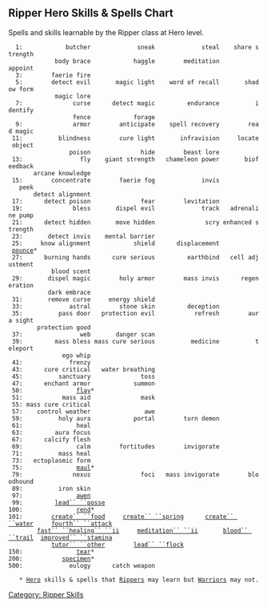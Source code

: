 ## Ripper Hero Skills & Spells Chart

Spells and skills learnable by the Ripper class at Hero level.

`  1:            butcher             sneak             steal    share strength`  
`             body brace            haggle        meditation           appoint`  
`  3:        faerie fire`  
`  5:        detect evil       magic light    word of recall       shadow form`  
`             magic lore`  
`  7:              curse      detect magic         endurance          identify`  
`                  fence            forage`  
`  9:              armor        anticipate    spell recovery        read magic`  
` 11:          blindness        cure light       infravision     locate object`  
`                 poison              hide        beast lore`  
` 13:                fly    giant strength   chameleon power       biofeedback`  
`       arcane knowledge`  
` 15:        concentrate        faerie fog             invis              peek`  
`       detect alignment`  
` 17:      detect poison              fear        levitation`  
` 19:              bless       dispel evil             track   adrenaline pump`  
` 21:      detect hidden       move hidden              scry enhanced strength`  
` 23:       detect invis    mental barrier`  
` 25:     know alignment            shield      displacement            `[`pounce`](Pounce "wikilink")`*`  
` 27:      burning hands      cure serious         earthbind   cell adjustment`  
`            blood scent`  
` 29:       dispel magic        holy armor        mass invis      regeneration`  
`           dark embrace`  
` 31:       remove curse     energy shield`  
` 33:             astral        stone skin         deception`  
` 35:          pass door   protection evil           refresh        aura sight`  
`        protection good`  
` 37:                web       danger scan`  
` 39:         mass bless mass cure serious          medicine          teleport`  
`               ego whip`  
` 41:             frenzy`  
` 43:      cure critical   water breathing`  
` 45:          sanctuary              toss`  
` 47:      enchant armor            summon`  
` 50:               `[`flay`](Flay "wikilink")`*`  
` 51:           mass aid              mask`  
` 55: mass cure critical`  
` 57:    control weather               awe`  
` 59:          holy aura            portal        turn demon`  
` 61:               heal`  
` 63:         aura focus`  
` 67:      calcify flesh`  
` 69:               calm        fortitudes        invigorate`  
` 71:          mass heal`  
` 73:   ectoplasmic form`  
` 75:               `[`maul`](Maul "wikilink")`*`  
` 79:              nexus              foci   mass invigorate        bloodhound`  
` 89:          iron skin`  
` 97:               `[`awen`](Awen "wikilink")  
` 99:         `[`lead`` ``posse`](Lead_Posse "wikilink")  
`100:               `[`rend`](Rend "wikilink")`*`  
`101:        `[`create`` ``food`](Create_Food "wikilink")`     `[`create`` ``spring`](Create_Spring "wikilink")`      `[`create`` ``water`](Create_Water "wikilink")`     `[`fourth`` ``attack`](Fourth_Attack "wikilink")  
`        `[`fast`` ``healing`` ``ii`](Fast_Healing_II "wikilink")`     `[`meditation`` ``ii`](Meditation_II "wikilink")`       `[`blood`` ``trail`](Blood_Trail "wikilink")`  `[`improved`` ``stamina`](Improved_Stamina "wikilink")  
`            `[`tutor`` ``other`](Tutor_Other "wikilink")`        `[`lead`` ``flock`](Lead_Flock "wikilink")  
`150:               `[`tear`](Tear "wikilink")`*`  
`200:           `[`specimen`](Specimen "wikilink")`*`  
`500:             eulogy      catch weapon`  
  
`   * `[`Hero`](:Category:_Hero "wikilink")` skills & spells that `[`Rippers`](:Category:_Rippers "wikilink")` may learn but `[`Warriors`](:Category:_Warriors "wikilink")` may not.`

[Category: Ripper Skills](Category:_Ripper_Skills "wikilink")
